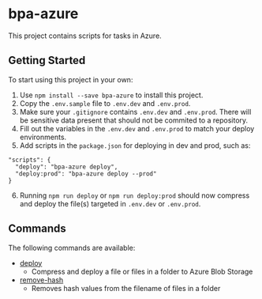 # bpa-azure

This project contains scripts for tasks in Azure.

## Getting Started
To start using this project in your own:

1. Use `npm install --save bpa-azure` to install this project.
2. Copy the `.env.sample` file to `.env.dev` and `.env.prod`.
3. Make sure your `.gitignore` contains `.env.dev` and `.env.prod`. There will be sensitive data present that should not be commited to a repository.
4. Fill out the variables in the `.env.dev` and `.env.prod` to match your deploy environments.
5. Add scripts in the `package.json` for deploying in dev and prod, such as:

```
"scripts": {
  "deploy": "bpa-azure deploy",
  "deploy:prod": "bpa-azure deploy --prod"
}
```
6. Running `npm run deploy` or `npm run deploy:prod` should now compress and deploy the file(s) targeted in `.env.dev` or `.env.prod`.

## Commands
The following commands are available:

- [deploy](./examples/deploy/)
  - Compress and deploy a file or files in a folder to Azure Blob Storage
- [remove-hash](./examples/remove-hash/)
  - Removes hash values from the filename of files in a folder

